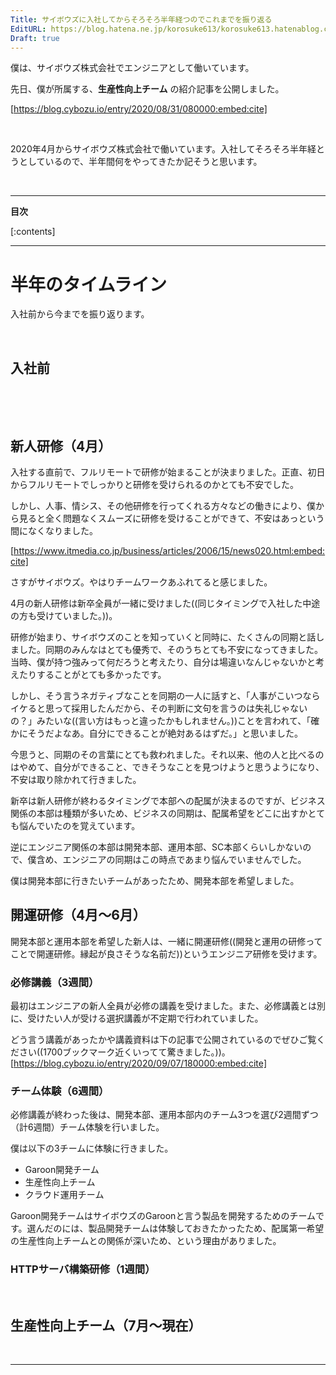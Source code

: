 ```yaml
---
Title: サイボウズに入社してからそろそろ半年経つのでこれまでを振り返る
EditURL: https://blog.hatena.ne.jp/korosuke613/korosuke613.hatenablog.com/atom/entry/26006613627389270
Draft: true
---
```


<!-- ここに導入を書く -->

僕は、サイボウズ株式会社でエンジニアとして働いています。

先日、僕が所属する、**生産性向上チーム** の紹介記事を公開しました。

[https://blog.cybozu.io/entry/2020/08/31/080000:embed:cite]

 

2020年4月からサイボウズ株式会社で働いています。入社してそろそろ半年経とうとしているので、半年間何をやってきたか記そうと思います。

 

<!-- 続きを読むのやつ -->
<!-- more -->

---

**目次**

[:contents]

<!-- ここに広告が入る -->
---

# 半年のタイムライン

入社前から今までを振り返ります。

 

## 入社前

 

 

## 新人研修（4月）
入社する直前で、フルリモートで研修が始まることが決まりました。正直、初日からフルリモートでしっかりと研修を受けられるのかとても不安でした。

しかし、人事、情シス、その他研修を行ってくれる方々などの働きにより、僕から見ると全く問題なくスムーズに研修を受けることができて、不安はあっという間になくなりました。

[https://www.itmedia.co.jp/business/articles/2006/15/news020.html:embed:cite]


さすがサイボウズ。やはりチームワークあふれてると感じました。

4月の新人研修は新卒全員が一緒に受けました((同じタイミングで入社した中途の方も受けていました。))。

研修が始まり、サイボウズのことを知っていくと同時に、たくさんの同期と話しました。同期のみんなはとても優秀で、そのうちとても不安になってきました。当時、僕が持つ強みって何だろうと考えたり、自分は場違いなんじゃないかと考えたりすることがとても多かったです。

しかし、そう言うネガティブなことを同期の一人に話すと、「人事がこいつならイケると思って採用したんだから、その判断に文句を言うのは失礼じゃないの？」みたいな((言い方はもっと違ったかもしれません。))ことを言われて、「確かにそうだよなあ。自分にできることが絶対あるはずだ。」と思いました。

今思うと、同期のその言葉にとても救われました。それ以来、他の人と比べるのはやめて、自分ができること、できそうなことを見つけようと思うようになり、不安は取り除かれて行きました。


新卒は新人研修が終わるタイミングで本部への配属が決まるのですが、ビジネス関係の本部は種類が多いため、ビジネスの同期は、配属希望をどこに出すかとても悩んでいたのを覚えています。

逆にエンジニア関係の本部は開発本部、運用本部、SC本部くらいしかないので、僕含め、エンジニアの同期はこの時点であまり悩んでいませんでした。

僕は開発本部に行きたいチームがあったため、開発本部を希望しました。

## 開運研修（4月〜6月）
開発本部と運用本部を希望した新人は、一緒に開運研修((開発と運用の研修ってことで開運研修。縁起が良さそうな名前だ))というエンジニア研修を受けます。

### 必修講義（3週間）
最初はエンジニアの新人全員が必修の講義を受けました。また、必修講義とは別に、受けたい人が受ける選択講義が不定期で行われていました。

どう言う講義があったかや講義資料は下の記事で公開されているのでぜひご覧ください((1700ブックマーク近くいってて驚きました。))。
[https://blog.cybozu.io/entry/2020/09/07/180000:embed:cite]

### チーム体験（6週間）
必修講義が終わった後は、開発本部、運用本部内のチーム3つを選び2週間ずつ（計6週間）チーム体験を行いました。

僕は以下の3チームに体験に行きました。

  - Garoon開発チーム
  - 生産性向上チーム
  - クラウド運用チーム

Garoon開発チームはサイボウズのGaroonと言う製品を開発するためのチームです。選んだのには、製品開発チームは体験しておきたかったため、配属第一希望の生産性向上チームとの関係が深いため、という理由がありました。

### HTTPサーバ構築研修（1週間）

 

## 生産性向上チーム（7月〜現在）

 

<!-- 記事終わり線 -->
---

<!-- ここに脚注が来る -->
